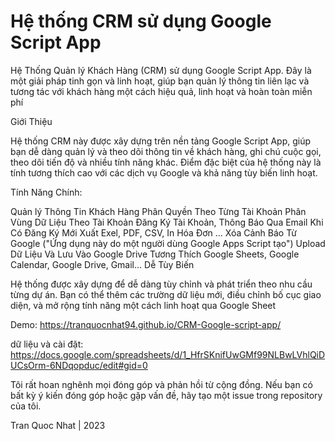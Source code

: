 # Hệ thống CRM sử dụng Google Script App


Hệ Thống Quản lý Khách Hàng (CRM) sử dụng Google Script App. Đây là một giải pháp tinh gọn và linh hoạt, giúp bạn quản lý thông tin liên lạc và tương tác với khách hàng một cách hiệu quả, linh hoạt và hoàn toàn miễn phí

Giới Thiệu

Hệ thống CRM này được xây dựng trên nền tảng Google Script App, giúp bạn dễ dàng quản lý và theo dõi thông tin về khách hàng, ghi chú cuộc gọi, theo dõi tiến độ và nhiều tính năng khác. Điểm đặc biệt của hệ thống này là tính tương thích cao với các dịch vụ Google và khả năng tùy biến linh hoạt.

Tính Năng Chính:

Quản lý Thông Tin Khách Hàng
Phân Quyền Theo Từng Tài Khoản
Phân Vùng Dữ Liệu Theo Tài Khoản
Đăng Ký Tài Khoản, Thông Báo Qua Email Khi Có Đăng Ký Mới
Xuất Exel, PDF, CSV, In Hóa Đơn ...
Xóa Cảnh Báo Từ Google ("Ứng dụng này do một người dùng Google Apps Script tạo")
Upload Dữ Liệu Và Lưu Vào Google Drive
Tương Thích Google Sheets, Google Calendar, Google Drive, Gmail...
Dễ Tùy Biến


Hệ thống được xây dựng để dễ dàng tùy chỉnh và phát triển theo nhu cầu từng dự án. Bạn có thể thêm các trường dữ liệu mới, điều chỉnh bố cục giao diện, và mở rộng tính năng một cách linh hoạt qua Google Sheet

Demo: https://tranquocnhat94.github.io/CRM-Google-script-app/

dữ liệu và cài đặt: https://docs.google.com/spreadsheets/d/1_HfrSKnifUwGMf99NLBwLVhlQiDUCsOrm-6NDqopduc/edit#gid=0

Tôi rất hoan nghênh mọi đóng góp và phản hồi từ cộng đồng. Nếu bạn có bất kỳ ý kiến đóng góp hoặc gặp vấn đề, hãy tạo một issue trong repository của tôi.


Tran Quoc Nhat | 2023
